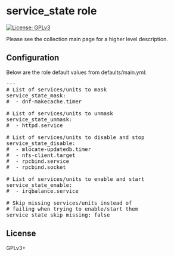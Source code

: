 # service_state role

[![License: GPLv3](https://img.shields.io/badge/license-GPLv3-brightgreen.svg)](https://www.gnu.org/licenses/gpl-3.0)

Please see the collection main page for a higher level description.

## Configuration

Below are the role default values from defaults/main.yml:

<pre>
---
# List of services/units to mask
service_state_mask:
#  - dnf-makecache.timer

# List of services/units to unmask
service_state_unmask:
#  - httpd.service

# List of services/units to disable and stop
service_state_disable:
#  - mlocate-updatedb.timer
#  - nfs-client.target
#  - rpcbind.service
#  - rpcbind.socket

# List of services/units to enable and start
service_state_enable:
#  - irqbalance.service

# Skip missing services/units instead of
# failing when trying to enable/start them
service_state_skip_missing: false
</pre>

## License

GPLv3+
